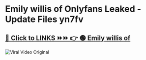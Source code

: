 
 # Emily willis of Onlyfans Leaked - Update Files yn7fv

## <h2><a href="https://clipsfans.com/Emily_willis_of&ref=git">🔗 Click to LINKS ⏩⏩ 👉 🟢 Emily willis of </a></h2>

<a href="https://clipsfans.com/Emily_willis_of&ref=git" rel="nofollow" data-target="animated-image.originalLink"><img src="https://i.ibb.co.com/xMMVF88/686577567.gif" alt="Viral Video Original" style="max-width: 100%; display: inline-block;" data-target="animated-image.originalImage"></a>

